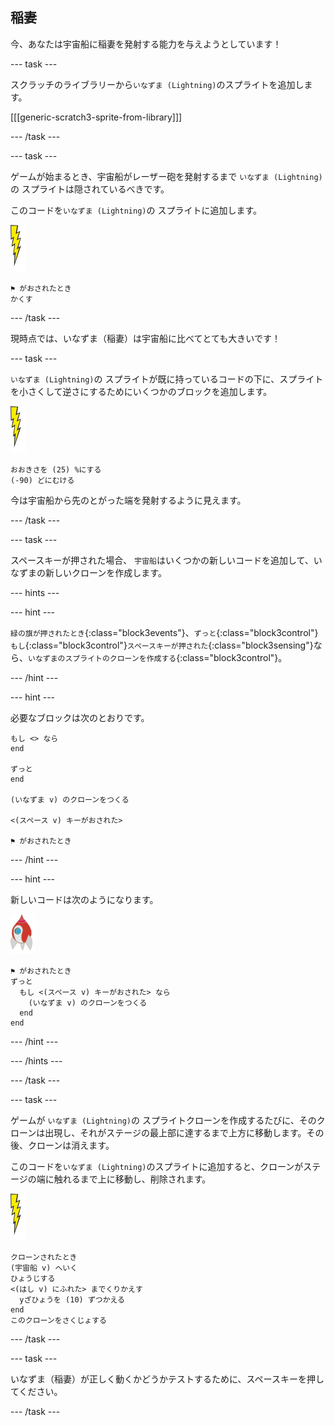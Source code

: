 ## 稲妻

今、あなたは宇宙船に稲妻を発射する能力を与えようとしています！

--- task ---

スクラッチのライブラリーから`いなずま (Lightning)`のスプライトを追加します。

[[[generic-scratch3-sprite-from-library]]]

--- /task ---

--- task ---

ゲームが始まるとき、宇宙船がレーザー砲を発射するまで `いなずま (Lightning)`の スプライトは隠されているべきです。

このコードを`いなずま (Lightning)`の スプライトに追加します。

![いなずまのスプライト](images/lightning-sprite.png)

```blocks3
⚑ がおされたとき
かくす
```

--- /task ---

現時点では、いなずま（稲妻）は宇宙船に比べてとても大きいです！

--- task ---

`いなずま (Lightning)`の スプライトが既に持っているコードの下に、スプライトを小さくして逆さにするためにいくつかのブロックを追加します。

![いなずまのスプライト](images/lightning-sprite.png)

```blocks3
おおきさを (25) %にする
(-90) どにむける
```

今は宇宙船から先のとがった端を発射するように見えます。

--- /task ---

--- task ---

<kbd>スペース</kbd>キーが押された場合、 `宇宙船`はいくつかの新しいコードを追加して、いなずまの新しいクローンを作成します。

--- hints ---


--- hint ---

`緑の旗が押されたとき`{:class="block3events"}、`ずっと`{:class="block3control"}`もし`{:class="block3control"}`スペースキーが押された`{:class="block3sensing"}なら、`いなずまのスプライトのクローンを作成する`{:class="block3control"}。

--- /hint ---

--- hint ---

必要なブロックは次のとおりです。

```blocks3
もし <> なら
end

ずっと
end

(いなずま v) のクローンをつくる

<(スペース v) キーがおされた>

⚑ がおされたとき
```

--- /hint ---

--- hint ---

新しいコードは次のようになります。

![ロケットスプライト](images/rocket-sprite.png)

```blocks3
⚑ がおされたとき
ずっと 
  もし <(スペース v) キーがおされた> なら 
    (いなずま v) のクローンをつくる
  end
end
```

--- /hint ---

--- /hints ---

--- /task ---

--- task ---

ゲームが `いなずま (Lightning)`の スプライトクローンを作成するたびに、そのクローンは出現し、それがステージの最上部に達するまで上方に移動します。その後、クローンは消えます。

このコードを`いなずま (Lightning)`のスプライトに追加すると、クローンがステージの端に触れるまで上に移動し、削除されます。

![いなずまのスプライト](images/lightning-sprite.png)

```blocks3
クローンされたとき
(宇宙船 v) へいく
ひょうじする
<(はし v) にふれた> までくりかえす 
  yざひょうを (10) ずつかえる
end
このクローンをさくじょする
```

--- /task ---

--- task ---

いなずま（稲妻）が正しく動くかどうかテストするために、<kbd>スペース</kbd>キーを押してください。

--- /task ---